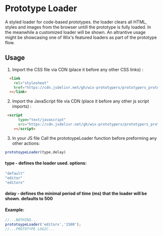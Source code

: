 # Prototype Loader

A styled loader for code-based prototypes. the loader clears all HTML, styles and images from the browser untill the prototype is fully loaded. In the meanwhile a customized loader will be shown.
An altrantive usage might be showcasing one of Wix's featured loaders as part of the prototype flow.

## Usage

1. Import the CSS file via CDN (place it before any other CSS links) :

```HTML
  <link
    rel="stylesheet"
    href="https://cdn.jsdelivr.net/gh/wix-prototypers/prototypers_prototype-loader-preview@0.2/style.css"
  ></link>
```

2. Import the JavaScript file via CDN (place it before any other js script imports) :

```HTML
 <script
      type="text/javascript"
      src="https://cdn.jsdelivr.net/gh/wix-prototypers/prototypers_prototype-loader-preview@0.2/loader.js"
    ></script>
```

3. In your JS file Call the prototoypeLoader function before preforming any other actions:

```Javascript
prototoypeLoader(type,delay)
```

#### type - defines the loader used. options:

```Javascript
"default"
"editor"
"editorx"
```

#### delay - defines the minimal period of time (ms) that the loader will be shown. defaults to 500

#### Example:

```Javascript
//...NOTHING...
prototoypeLoader('editorx','1500');
//...PROTOTYPE LOGIC...
```
